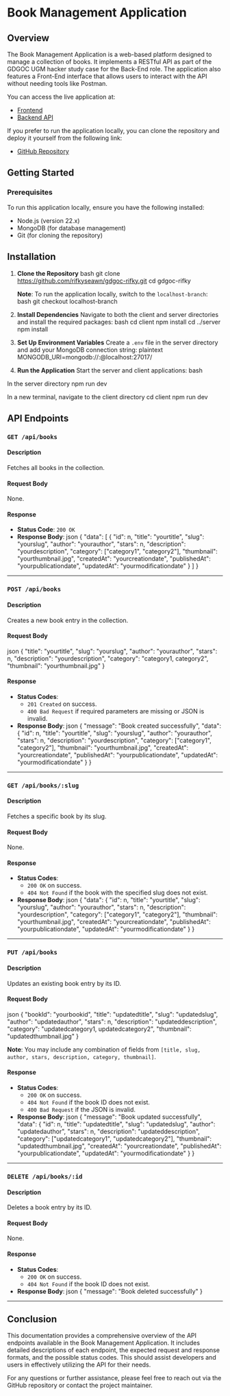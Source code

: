 # Book Management Application

## Overview

The Book Management Application is a web-based platform designed to manage a collection of books. It implements a RESTful API as part of the GDGOC UGM hacker study case for the Back-End role. The application also features a Front-End interface that allows users to interact with the API without needing tools like Postman.

You can access the live application at:
- [Frontend](https://gdgoc-rifky.vercel.app)
- [Backend API](https://gdgoc-rifky-backends.vercel.app/api/books)

If you prefer to run the application locally, you can clone the repository and deploy it yourself from the following link:
- [GitHub Repository](https://github.com/rifkyseawn/gdgoc-rifky/tree/localhost-branch)

## Getting Started

### Prerequisites

To run this application locally, ensure you have the following installed:
- Node.js (version 22.x)
- MongoDB (for database management)
- Git (for cloning the repository)

## Installation

1. **Clone the Repository**
bash git clone https://github.com/rifkyseawn/gdgoc-rifky.git cd gdgoc-rifky



   **Note**: To run the application locally, switch to the `localhost-branch`:
bash git checkout localhost-branch



2. **Install Dependencies**
   Navigate to both the client and server directories and install the required packages:
bash cd client npm install cd ../server npm install



3. **Set Up Environment Variables**
   Create a `.env` file in the server directory and add your MongoDB connection string:
plaintext MONGODB_URI=mongodb://:@localhost:27017/



4. **Run the Application**
   Start the server and client applications:
bash

In the server directory
npm run dev

In a new terminal, navigate to the client directory
cd client npm run dev



## API Endpoints

### `GET /api/books`

#### Description
Fetches all books in the collection.

#### Request Body
None.

#### Response
- **Status Code**: `200 OK`
- **Response Body**:
json { "data": [ { "id": n, "title": "yourtitle", "slug": "yourslug", "author": "yourauthor", "stars": n, "description": "yourdescription", "category": ["category1", "category2"], "thumbnail": "yourthumbnail.jpg", "createdAt": "yourcreationdate", "publishedAt": "yourpublicationdate", "updatedAt": "yourmodificationdate" } ] }



---

### `POST /api/books`

#### Description
Creates a new book entry in the collection.

#### Request Body
json { "title": "yourtitle", "slug": "yourslug", "author": "yourauthor", "stars": n, "description": "yourdescription", "category": "category1, category2", "thumbnail": "yourthumbnail.jpg" }



#### Response
- **Status Codes**:
  - `201 Created` on success.
  - `400 Bad Request` if required parameters are missing or JSON is invalid.
- **Response Body**:
json { "message": "Book created successfully", "data": { "id": n, "title": "yourtitle", "slug": "yourslug", "author": "yourauthor", "stars": n, "description": "yourdescription", "category": ["category1", "category2"], "thumbnail": "yourthumbnail.jpg", "createdAt": "yourcreationdate", "publishedAt": "yourpublicationdate", "updatedAt": "yourmodificationdate" } }



---

### `GET /api/books/:slug`

#### Description
Fetches a specific book by its slug.

#### Request Body
None.

#### Response
- **Status Codes**:
  - `200 OK` on success.
  - `404 Not Found` if the book with the specified slug does not exist.
- **Response Body**:
json { "data": { "id": n, "title": "yourtitle", "slug": "yourslug", "author": "yourauthor", "stars": n, "description": "yourdescription", "category": ["category1", "category2"], "thumbnail": "yourthumbnail.jpg", "createdAt": "yourcreationdate", "publishedAt": "yourpublicationdate", "updatedAt": "yourmodificationdate" } }



---

### `PUT /api/books`

#### Description
Updates an existing book entry by its ID.

#### Request Body
json { "bookId": "yourbookid", "title": "updatedtitle", "slug": "updatedslug", "author": "updatedauthor", "stars": n, "description": "updateddescription", "category": "updatedcategory1, updatedcategory2", "thumbnail": "updatedthumbnail.jpg" }



**Note**: You may include any combination of fields from `[title, slug, author, stars, description, category, thumbnail]`.

#### Response
- **Status Codes**:
  - `200 OK` on success.
  - `404 Not Found` if the book ID does not exist.
  - `400 Bad Request` if the JSON is invalid.
- **Response Body**:
json { "message": "Book updated successfully", "data": { "id": n, "title": "updatedtitle", "slug": "updatedslug", "author": "updatedauthor", "stars": n, "description": "updateddescription", "category": ["updatedcategory1", "updatedcategory2"], "thumbnail": "updatedthumbnail.jpg", "createdAt": "yourcreationdate", "publishedAt": "yourpublicationdate", "updatedAt": "yourmodificationdate" } }



---

### `DELETE /api/books/:id`

#### Description
Deletes a book entry by its ID.

#### Request Body
None.

#### Response
- **Status Codes**:
  - `200 OK` on success.
  - `404 Not Found` if the book ID does not exist.
- **Response Body**:
json { "message": "Book deleted successfully" }



---

## Conclusion

This documentation provides a comprehensive overview of the API endpoints available in the Book Management Application. It includes detailed descriptions of each endpoint, the expected request and response formats, and the possible status codes. This should assist developers and users in effectively utilizing the API for their needs.

For any questions or further assistance, please feel free to reach out via the GitHub repository or contact the project maintainer.
